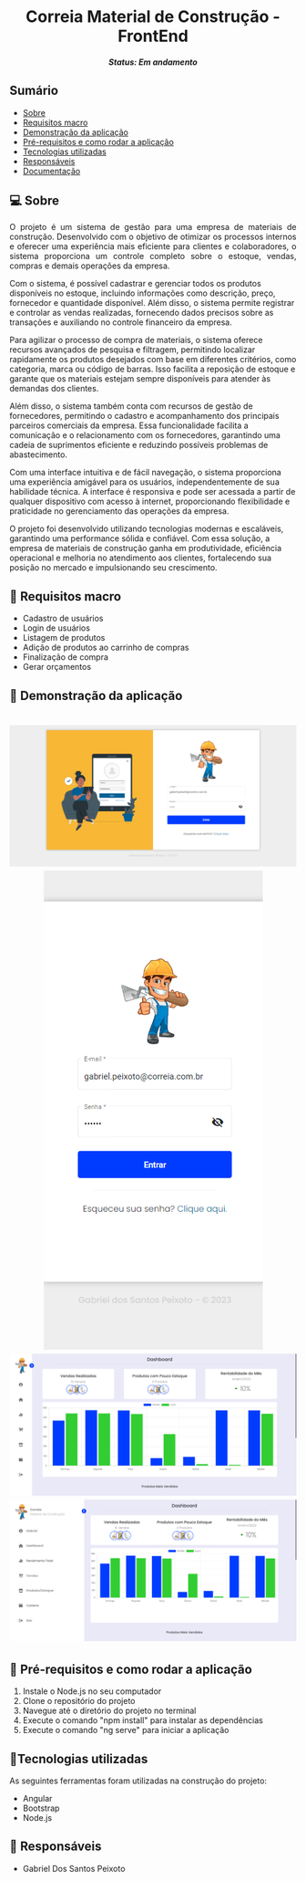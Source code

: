 <h1 align="center">Correia Material de Construção - FrontEnd</h1>
<h5 align="center">Status: Em andamento </h5><!--Concluido, Em andamento ou Finalizado-->


<h2>Sumário</h2>
<!--Sumário que leva as sessões do readme-->
<ul>
    <li><a href="#sobre">Sobre</a></li>
    <li><a href="#requisitosmacro">Requisitos macro</a></li>
    <li><a href="#demo">Demonstração da aplicação</a></li>
    <li><a href="#prereq">Pré-requisitos e como rodar a aplicação</a></li>
    <li><a href="#tec">Tecnologias utilizadas</a></li>
    <li><a href="#autor">Responsáveis</a></li>
    <li><a href="#doc">Documentação</a></li>
</ul>


<h2 id="sobre">💻 Sobre</h2>
<!--Descrição do contexto e produto do projeto-->
<p align="justify">
O projeto é um sistema de gestão para uma empresa de materiais de construção. Desenvolvido com o objetivo de otimizar os processos internos e oferecer uma experiência mais eficiente para clientes e colaboradores, o sistema proporciona um controle completo sobre o estoque, vendas, compras e demais operações da empresa.
</p>
<p>
Com o sistema, é possível cadastrar e gerenciar todos os produtos disponíveis no estoque, incluindo informações como descrição, preço, fornecedor e quantidade disponível. Além disso, o sistema permite registrar e controlar as vendas realizadas, fornecendo dados precisos sobre as transações e auxiliando no controle financeiro da empresa.
</p>
<p>
Para agilizar o processo de compra de materiais, o sistema oferece recursos avançados de pesquisa e filtragem, permitindo localizar rapidamente os produtos desejados com base em diferentes critérios, como categoria, marca ou código de barras. Isso facilita a reposição de estoque e garante que os materiais estejam sempre disponíveis para atender às demandas dos clientes.
</p>
<p>
Além disso, o sistema também conta com recursos de gestão de fornecedores, permitindo o cadastro e acompanhamento dos principais parceiros comerciais da empresa. Essa funcionalidade facilita a comunicação e o relacionamento com os fornecedores, garantindo uma cadeia de suprimentos eficiente e reduzindo possíveis problemas de abastecimento.
</p>
<p>
Com uma interface intuitiva e de fácil navegação, o sistema proporciona uma experiência amigável para os usuários, independentemente de sua habilidade técnica. A interface é responsiva e pode ser acessada a partir de qualquer dispositivo com acesso à internet, proporcionando flexibilidade e praticidade no gerenciamento das operações da empresa.
</p>
<p>
O projeto foi desenvolvido utilizando tecnologias modernas e escaláveis, garantindo uma performance sólida e confiável. Com essa solução, a empresa de materiais de construção ganha em produtividade, eficiência operacional e melhoria no atendimento aos clientes, fortalecendo sua posição no mercado e impulsionando seu crescimento.
</p>

<h2 id="requisitosmacro">📝 Requisitos macro</h2>
<!--Lista de todos as funcionalidades do sistema (nível macro)-->
<ul>
    <li>Cadastro de usuários</li>
    <li>Login de usuários</li>
    <li>Listagem de produtos</li>
    <li>Adição de produtos ao carrinho de compras</li>
    <li>Finalização de compra</li>
    <li>Gerar orçamentos</li>
</ul>


<h2 id="demo">🎥 Demonstração da aplicação</h2>
<!--Conjunto de prints da aplicação-->
<h1 align="center">
    <img title="Imagem 1" src="https://github.com/gdspeixoto/correia-frontend/blob/master/src/imagensTelas/paginaLogin.png?raw=true"/>
    <img title="Imagem 2" src="https://github.com/gdspeixoto/correia-frontend/blob/master/src/imagensTelas/paginaLoginMobile.png?raw=true"/>
    <img title="Imagem 3" src="https://github.com/gdspeixoto/correia-frontend/blob/master/src/imagensTelas/paginaInicial.png?raw=true"/>
    <img title="Imagem 4" src="https://github.com/gdspeixoto/correia-frontend/blob/master/src/imagensTelas/paginaInicialMenuAberto.png?raw=true"/>
</h1>


<h2 id="prereq">📀 Pré-requisitos e como rodar a aplicação</h2>
<!--Descrição do pré requisito de instalação na maquina em forma de passo a passo-->
<ol>
    <li>Instale o Node.js no seu computador</li>
    <li>Clone o repositório do projeto</li>
    <li>Navegue até o diretório do projeto no terminal</li>
    <li>Execute o comando "npm install" para instalar as dependências</li>
    <li>Execute o comando "ng serve" para iniciar a aplicação</li>
</ol>


<h2 id="tec">🔨Tecnologias utilizadas</h2>
<!--Descrição das tecnologias utilizadas (linguagem, biblioteca, framework etc)-->
<p>As seguintes ferramentas foram utilizadas na construção do projeto:</p>
<ul>
    <li>Angular</li>
    <li>Bootstrap</li>
    <li>Node.js</li>
</ul>


<!--<h2 id="doc">📖 Documentos</h2>
<ul>
  <li><a href="">Nome do documento</a></li>
  <li><a href="">Nome do documento</a></li>
  <li><a href="">Nome do documento</a></li>
  <li><a href="">Nome do documento</a></li>
</ul>-->


<h2 id="autor">👦 Responsáveis</h2>
<!--Listagem dos responsáveis pelo projeto-->
<ul>
   <li>Gabriel Dos Santos Peixoto</li>
<ul>
